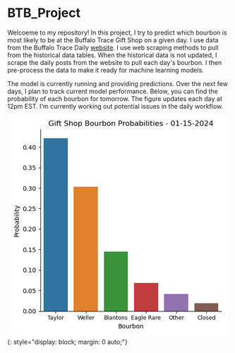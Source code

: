 # BTB_Project
 
Welcoeme to my repository! In this project, I try to predict which bourbon is most likely to be at the Buffalo Trace Gift Shop on a given day. I use data from the Buffalo Trace Daily [website](https://buffalotracedaily.com). I use web scraping methods to pull from the historical data tables. When the historical data is not updated, I scrape the daily posts from the website to pull each day's bourbon. I then pre-process the data to make it ready for machine learning models. 

The model is currently running and providing predictions. Over the next few days, I plan to track current model performance. Below, you can find the probability of each bourbon for tomorrow. The figure updates each day at 12pm EST. I'm currently working out potential issues in the daily workflow. 

![Gift Shop Bourbon Probabilities](Pred_plot.png){: style="display: block; margin: 0 auto;"}
